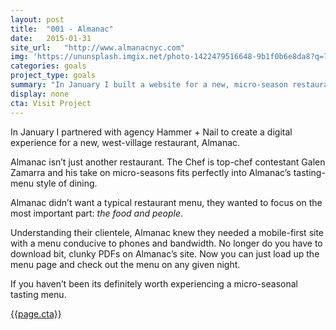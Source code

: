 ```yaml
---
layout: post
title:  "001 - Almanac"
date:   2015-01-31
site_url:   "http://www.almanacnyc.com"
img: 'https://ununsplash.imgix.net/photo-1422479516648-9b1f0b6e8da8?q=75&fm=jpg&s=c5f2b3df2a4c71532b3b354b8766503c'
categories: goals
project_type: goals
summary: "In January I built a website for a new, micro-season restaurant, Almanac."
display: none
cta: Visit Project
---
```

In January I partnered with agency Hammer + Nail to create a digital experience for a new, west-village restaurant, Almanac. 

Almanac isn’t just another restaurant. The Chef is top-chef contestant Galen Zamarra and his take on micro-seasons fits perfectly into Almanac’s tasting-menu style of dining. 

Almanac didn’t want a typical restaurant menu, they wanted to focus on the most important part: *the food and people*.

Understanding their clientele, Almanac knew they needed a mobile-first site with a menu conducive to phones and bandwidth. No longer do you have to download bit, clunky PDFs on Almanac’s site. Now you can just load up the menu page and check out the menu on any given night. 

If you haven’t been its definitely worth experiencing a micro-seasonal tasting menu.  


<a class="btn btn-project" href="{{page.site_url}}" target="_blank">{{page.cta}}</a>